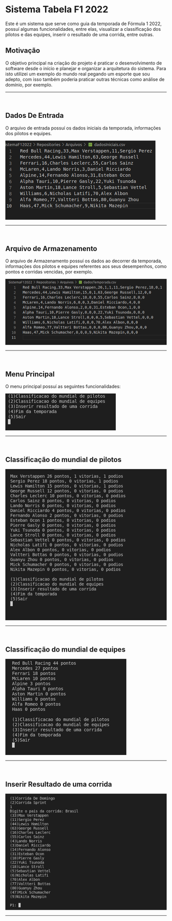 # Sistema Tabela F1 2022
<p>
   Este é um sistema que serve como guia da temporada de Fórmula 1 2022, possuí algumas funcionalidades, entre elas, visualizar a classificação dos pilotos e das equipes, inserir o resultado de uma corrida, entre outras.
</p>

<h2>Motivação</h2>
<p>
    O objetivo principal na criação do projeto é praticar o desenvolvimento de software desde o início e planejar e organizar a arquitetura do sistema. Para isto utilizei um exemplo do mundo real pegando um esporte que sou adepto, com isso também poderia praticar outras técnicas como análise de domínio, por exemplo.
</p>
<hr>
<br>

<h2>Dados De Entrada</h2>
<p>
  O arquivo de entrada possuí os dados iniciais da temporada, informações dos pilotos e equipes.
</p>
<p>
  <img src = "https://github.com/CarlosVinicios99/Sistema-F1-2022/blob/main/imagens/arquivoEntrada.png?raw=true" alt = "imagem do arquivo de entrada do sistema">
</p>
<hr>
<br>

<h2>Arquivo de Armazenamento</h2>
<p>
  O arquivo de Armazenamento possuí os dados ao decorrer da temporada, informações dos pilotos e equipes referentes aos seus desempenhos, como pontos e corridas vencidas, por exemplo.
</p>
<p>
  <img src = "https://github.com/CarlosVinicios99/Sistema-F1-2022/blob/main/imagens/DadosTemporada.png?raw=true" alt = "imagem do arquivo de armazenamento">
</p>
<hr>
<br>

<h2>Menu Principal</h2>
<p>
  O menu principal possuí as seguintes funcionalidades:
</p>
<p>
  <img src = "https://github.com/CarlosVinicios99/Sistema-F1-2022/blob/main/imagens/menuPrincipal.png?raw=true" alt = "imagem do menu principal">
</p>
<hr>
<br>

<h2>Classificação do mundial de pilotos</h2>
<p>
  <img src = "https://github.com/CarlosVinicios99/Sistema-F1-2022/blob/main/imagens/classificacaoPilotos.png?raw=true" alt = "imagem da Classificação do mundial de pilotos">
</p>
<hr>
<br>

<h2>Classificação do mundial de equipes</h2>
<p>
  <img src = "https://github.com/CarlosVinicios99/Sistema-F1-2022/blob/main/imagens/ClassificacaoEquipes.png?raw=true" alt = "imagem da Classificação do mundial de equipes">
</p>
<hr>
<br>

<h2>Inserir Resultado de uma corrida</h2>
<p>
  <img src = "https://github.com/CarlosVinicios99/Sistema-F1-2022/blob/main/imagens/resultadoCorrida.png?raw=true" alt = "imagem inserindo resultado de uma corrida">
</p>
<hr>
<br>

